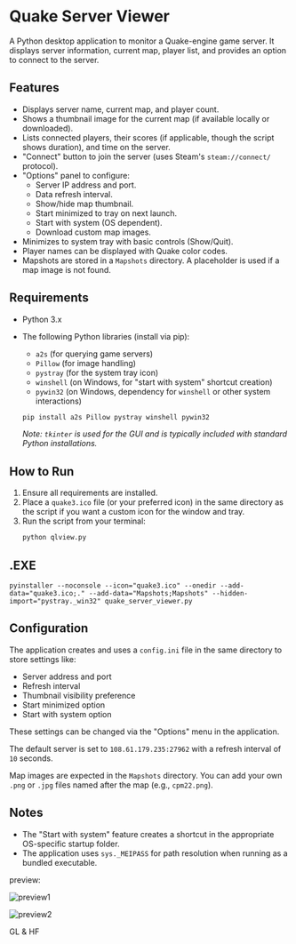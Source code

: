 # Quake Server Viewer

A Python desktop application to monitor a Quake-engine game server. It displays server information, current map, player list, and provides an option to connect to the server.

## Features

* Displays server name, current map, and player count.
* Shows a thumbnail image for the current map (if available locally or downloaded).
* Lists connected players, their scores (if applicable, though the script shows duration), and time on the server.
* "Connect" button to join the server (uses Steam's `steam://connect/` protocol).
* "Options" panel to configure:
    * Server IP address and port.
    * Data refresh interval.
    * Show/hide map thumbnail.
    * Start minimized to tray on next launch.
    * Start with system (OS dependent).
    * Download custom map images.
* Minimizes to system tray with basic controls (Show/Quit).
* Player names can be displayed with Quake color codes.
* Mapshots are stored in a `Mapshots` directory. A placeholder is used if a map image is not found.

## Requirements

* Python 3.x
* The following Python libraries (install via pip):
    * `a2s` (for querying game servers)
    * `Pillow` (for image handling)
    * `pystray` (for the system tray icon)
    * `winshell` (on Windows, for "start with system" shortcut creation)
    * `pywin32` (on Windows, dependency for `winshell` or other system interactions)

    ```bash
    pip install a2s Pillow pystray winshell pywin32
    ```
    *Note: `tkinter` is used for the GUI and is typically included with standard Python installations.*

## How to Run

1.  Ensure all requirements are installed.
2.  Place a `quake3.ico` file (or your preferred icon) in the same directory as the script if you want a custom icon for the window and tray.
3.  Run the script from your terminal:
    ```bash
    python qlview.py
    ```
## .EXE

    pyinstaller --noconsole --icon="quake3.ico" --onedir --add-data="quake3.ico;." --add-data="Mapshots;Mapshots" --hidden-import="pystray._win32" quake_server_viewer.py
   
## Configuration

The application creates and uses a `config.ini` file in the same directory to store settings like:
* Server address and port
* Refresh interval
* Thumbnail visibility preference
* Start minimized option
* Start with system option

These settings can be changed via the "Options" menu in the application.

The default server is set to `108.61.179.235:27962` with a refresh interval of `10` seconds.

Map images are expected in the `Mapshots` directory. You can add your own `.png` or `.jpg` files named after the map (e.g., `cpm22.png`).

## Notes

* The "Start with system" feature creates a shortcut in the appropriate OS-specific startup folder.
* The application uses `sys._MEIPASS` for path resolution when running as a bundled executable.

preview: 

![preview1](https://github.com/realkraz0r/QLView/releases/download/1.3/preview.png "QLView")

![preview2](https://github.com/realkraz0r/QLView/releases/download/1.3/tray2.jpg "QLView")

GL & HF
